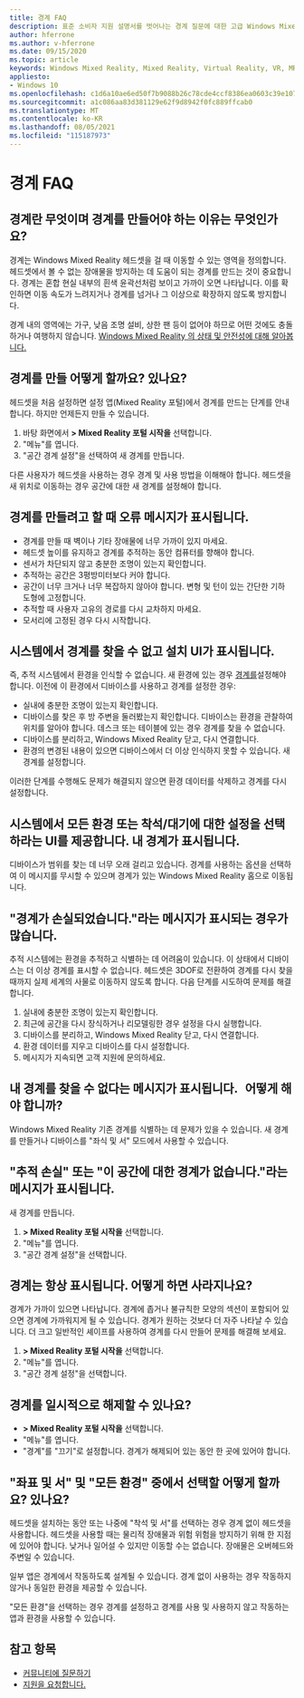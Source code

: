 ```yaml
---
title: 경계 FAQ
description: 표준 소비자 지원 설명서를 벗어나는 경계 질문에 대한 고급 Windows Mixed Reality 문제 해결
author: hferrone
ms.author: v-hferrone
ms.date: 09/15/2020
ms.topic: article
keywords: Windows Mixed Reality, Mixed Reality, Virtual Reality, VR, MR, 문제 해결, 오류, 도움말, 지원, 경계
appliesto:
- Windows 10
ms.openlocfilehash: c1d6a10ae6ed50f7b9088b26c78cde4ccf8386ea0603c39e107ed23910db9308
ms.sourcegitcommit: a1c086aa83d381129e62f9d8942f0fc889ffcab0
ms.translationtype: MT
ms.contentlocale: ko-KR
ms.lasthandoff: 08/05/2021
ms.locfileid: "115187973"
---
```

# <a name="boundary-faqs"></a>경계 FAQ

## <a name="whats-a-boundary-and-why-should-i-create-one"></a>경계란 무엇이며 경계를 만들어야 하는 이유는 무엇인가요?

경계는 Windows Mixed Reality 헤드셋을 걸 때 이동할 수 있는 영역을 정의합니다. 헤드셋에서 볼 수 없는 장애물을 방지하는 데 도움이 되는 경계를 만드는 것이 중요합니다. 경계는 혼합 현실 내부의 흰색 윤곽선처럼 보이고 가까이 오면 나타납니다. 이를 확인하면 이동 속도가 느려지거나 경계를 넘거나 그 이상으로 확장하지 않도록 방지합니다.

경계 내의 영역에는 가구, 낮음 조명 설비, 상한 팬 등이 없어야 하므로 어떤 것에도 충돌하거나 여행하지 않습니다. [Windows Mixed Reality 의 상태 및 안전성에 대해 알아봅니다.](wmr-health-safety-comfort.md)

## <a name="how-do-i-create-a-boundary"></a>경계를 만들 어떻게 할까요? 있나요?

헤드셋을 처음 설정하면 설정 앱(Mixed Reality 포털)에서 경계를 만드는 단계를 안내합니다. 하지만 언제든지 만들 수 있습니다.

1. 바탕 화면에서 **> Mixed Reality 포털 시작을** 선택합니다.
2. "메뉴"를 엽니다.
3. "공간 경계 설정"을 선택하여 새 경계를 만듭니다.

다른 사용자가 헤드셋을 사용하는 경우 경계 및 사용 방법을 이해해야 합니다. 헤드셋을 새 위치로 이동하는 경우 공간에 대한 새 경계를 설정해야 합니다.

## <a name="i-get-an-error-message-when-i-try-to-create-a-boundary"></a>경계를 만들려고 할 때 오류 메시지가 표시됩니다.

* 경계를 만들 때 벽이나 기타 장애물에 너무 가까이 있지 마세요.
* 헤드셋 높이를 유지하고 경계를 추적하는 동안 컴퓨터를 향해야 합니다.
* 센서가 차단되지 않고 충분한 조명이 있는지 확인합니다.
* 추적하는 공간은 3평방미터보다 커야 합니다.
* 공간이 너무 크거나 너무 복잡하지 않아야 합니다. 변형 및 턴이 있는 간단한 기하 도형에 고정합니다.
* 추적할 때 사용자 고유의 경로를 다시 교차하지 마세요.
* 모서리에 고정된 경우 다시 시작합니다.

## <a name="the-system-cannot-find-the-boundary-and-im-being-presented-with-setup-ui"></a>시스템에서 경계를 찾을 수 없고 설치 UI가 표시됩니다.

즉, 추적 시스템에서 환경을 인식할 수 없습니다. 새 환경에 있는 경우 [경계를](set-up-windows-mixed-reality.md#set-up-your-room-boundary)설정해야 합니다.
이전에 이 환경에서 디바이스를 사용하고 경계를 설정한 경우:

* 실내에 충분한 조명이 있는지 확인합니다.
* 디바이스를 찾은 후 방 주변을 둘러봤는지 확인합니다. 디바이스는 환경을 관찰하여 위치를 알아야 합니다. 데스크 또는 테이블에 있는 경우 경계를 찾을 수 없습니다.
* 디바이스를 분리하고, Windows Mixed Reality 닫고, 다시 연결합니다.
* 환경의 변경된 내용이 있으면 디바이스에서 더 이상 인식하지 못할 수 있습니다. 새 경계를 설정합니다.

이러한 단계를 수행해도 문제가 해결되지 않으면 환경 데이터를 삭제하고 경계를 다시 설정합니다.

## <a name="the-system-is-presenting-me-with-ui-that-asks-me-to-choose-setup-for-all-experiences-or-seatedstanding-and-i-see-my-bounds"></a>시스템에서 모든 환경 또는 착석/대기에 대한 설정을 선택하라는 UI를 제공합니다. 내 경계가 표시됩니다.

디바이스가 범위를 찾는 데 너무 오래 걸리고 있습니다. 경계를 사용하는 옵션을 선택하여 이 메시지를 무시할 수 있으며 경계가 있는 Windows Mixed Reality 홈으로 이동됩니다.

## <a name="i-often-see-a-message-saying-ive-lost-my-bounds"></a>"경계가 손실되었습니다."라는 메시지가 표시되는 경우가 많습니다.

추적 시스템에는 환경을 추적하고 식별하는 데 어려움이 있습니다. 이 상태에서 디바이스는 더 이상 경계를 표시할 수 없습니다. 헤드셋은 3DOF로 전환하여 경계를 다시 찾을 때까지 실제 세계의 사물로 이동하지 않도록 합니다. 다음 단계를 시도하여 문제를 해결합니다.

1. 실내에 충분한 조명이 있는지 확인합니다.
2. 최근에 공간을 다시 장식하거나 리모델링한 경우 설정을 다시 실행합니다.
3. 디바이스를 분리하고, Windows Mixed Reality 닫고, 다시 연결합니다.
4. 환경 데이터를 지우고 디바이스를 다시 설정합니다.
5. 메시지가 지속되면 고객 지원에 문의하세요.

## <a name="a-message-says-my-boundary-cant-be-found-what-should-i-do"></a>내 경계를 찾을 수 없다는 메시지가 표시됩니다.   어떻게 해야 합니까?

Windows Mixed Reality 기존 경계를 식별하는 데 문제가 있을 수 있습니다. 새 경계를 만들거나 디바이스를 "좌식 및 서" 모드에서 사용할 수 있습니다.

## <a name="a-message-says-lost-tracking-or-we-dont-have-a-boundary-for-this-space"></a>"추적 손실" 또는 "이 공간에 대한 경계가 없습니다."라는 메시지가 표시됩니다.

새 경계를 만듭니다.

1. **> Mixed Reality 포털 시작을** 선택합니다.
2. "메뉴"를 엽니다.
3. "공간 경계 설정"을 선택합니다.

## <a name="the-boundary-is-always-visible-how-can-i-make-it-go-away"></a>경계는 항상 표시됩니다. 어떻게 하면 사라지나요?

경계가 가까이 있으면 나타납니다. 경계에 좁거나 불규칙한 모양의 섹션이 포함되어 있으면 경계에 가까워지게 될 수 있습니다. 경계가 원하는 것보다 더 자주 나타날 수 있습니다. 더 크고 일반적인 셰이프를 사용하여 경계를 다시 만들어 문제를 해결해 보세요.

1. **> Mixed Reality 포털 시작을** 선택합니다.
2. "메뉴"를 엽니다.
3. "공간 경계 설정"을 선택합니다.

## <a name="can-i-turn-off-the-boundary-temporarily"></a>경계를 일시적으로 해제할 수 있나요?

* **> Mixed Reality 포털 시작을** 선택합니다.
* "메뉴"를 엽니다.
* "경계"를 "끄기"로 설정합니다. 경계가 해제되어 있는 동안 한 곳에 있어야 합니다.

## <a name="how-do-i-choose-between-seated-and-standing-and-all-experiences"></a>"좌표 및 서" 및 "모든 환경" 중에서 선택할 어떻게 할까요? 있나요?

헤드셋을 설치하는 동안 또는 나중에 "착석 및 서"를 선택하는 경우 경계 없이 헤드셋을 사용합니다. 헤드셋을 사용할 때는 물리적 장애물과 위험 위험을 방지하기 위해 한 지점에 있어야 합니다. 낮거나 일어설 수 있지만 이동할 수는 없습니다. 장애물은 오버헤드와 주변일 수 있습니다.

일부 앱은 경계에서 작동하도록 설계될 수 있습니다. 경계 없이 사용하는 경우 작동하지 않거나 동일한 환경을 제공할 수 있습니다.

"모든 환경"을 선택하는 경우 경계를 설정하고 경계를 사용 및 사용하지 않고 작동하는 앱과 환경을 사용할 수 있습니다.

## <a name="see-also"></a>참고 항목

* [커뮤니티에 질문하기](https://answers.microsoft.com)
* [지원을 요청합니다.](https://support.microsoft.com/contactus/)
